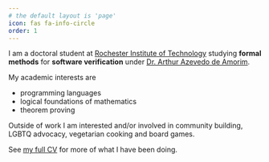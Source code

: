 ```yaml
---
# the default layout is 'page'
icon: fas fa-info-circle
order: 1
---
```


I am a doctoral student at [Rochester Institute of Technology](https://www.rit.edu/computing/department-computer-science) studying **formal methods** for **software verification** under [Dr. Arthur Azevedo de Amorim](https://arthuraa.net/).

My academic interests are
- programming languages
- logical foundations of mathematics
- theorem proving

Outside of work I am interested and/or involved in community building, LGBTQ advocacy, vegetarian cooking and board games.

See [my full CV](/cv/) for more of what I have been doing.